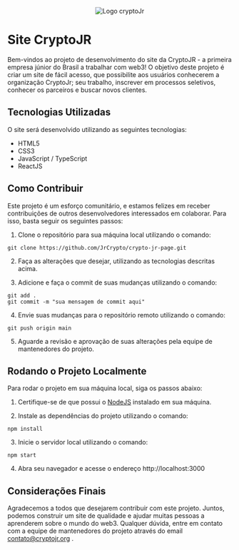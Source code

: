<p align="center">
  <img src="https://encrypted-tbn0.gstatic.com/images?q=tbn:ANd9GcQaPzNigS0F0dhUXCWrgcOLEEj9eDGfq1WtE_IeW_NGgwBx4YFDYh_pKTttCXc6w5DvLAQ" alt="Logo cryptoJr">
</p>


# Site CryptoJR


Bem-vindos ao projeto de desenvolvimento do site da CryptoJR - a primeira empresa júnior do Brasil a trabalhar com web3! O objetivo deste projeto é criar um site de fácil acesso, que possibilite aos usuários conhecerem a organização CryptoJr; seu trabalho, inscrever em processos seletivos, conhecer os parceiros e buscar novos clientes.

## Tecnologias Utilizadas

O site será desenvolvido utilizando as seguintes tecnologias:

- HTML5
- CSS3
- JavaScript / TypeScript
- ReactJS

## Como Contribuir

Este projeto é um esforço comunitário, e estamos felizes em receber contribuições de outros desenvolvedores interessados em colaborar. Para isso, basta seguir os seguintes passos:

1. Clone o repositório para sua máquina local utilizando o comando:

```
git clone https://github.com/JrCrypto/crypto-jr-page.git
```

2. Faça as alterações que desejar, utilizando as tecnologias descritas acima.

3. Adicione e faça o commit de suas mudanças utilizando o comando:

```
git add .
git commit -m "sua mensagem de commit aqui"
```

4. Envie suas mudanças para o repositório remoto utilizando o comando:

```
git push origin main
```

5. Aguarde a revisão e aprovação de suas alterações pela equipe de mantenedores do projeto.

## Rodando o Projeto Localmente

Para rodar o projeto em sua máquina local, siga os passos abaixo:

1. Certifique-se de que possui o [NodeJS](https://nodejs.org/) instalado em sua máquina.

2. Instale as dependências do projeto utilizando o comando:

```
npm install
```

3. Inicie o servidor local utilizando o comando:

```
npm start
```

4. Abra seu navegador e acesse o endereço http://localhost:3000

## Considerações Finais

Agradecemos a todos que desejarem contribuir com este projeto. Juntos, podemos construir um site de qualidade e ajudar muitas pessoas a aprenderem sobre o mundo do web3. Qualquer dúvida, entre em contato com a equipe de mantenedores do projeto através do email contato@cryptojr.org .